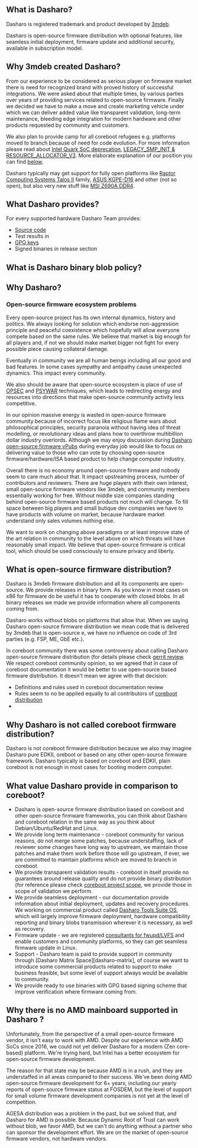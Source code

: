 ## What is Dasharo?

Dasharo is registered trademark and product developed by
[3mdeb](https://3mdeb.com).

Dasharo is open-source firmware distribution with optional features, like
seamless initial deployment, firmware update and additional security, available
in subscription model.

## Why 3mdeb created Dasharo?

From our experience to be considered as serious player on firmware market there
is need for recognized brand with proved history of successful integrations. We
were asked about that multiple times, by various parties over years of
providing services related to open-source firmware. Finally we decided we have
to make a move and create marketing vehicle under which we can deliver added
value like transparent validation, long-term maintenance, bleeding edge
integration for modern hardware and other products requested by community and
customers.

We also plan to provide camp for all coreboot refugees e.g. platforms moved to
branch because of need for code evolution. For more information please read
about [Intel Quark SoC deprecation][intel-quark], [LEGACY_SMP_INIT &
RESOURCE_ALLOCATOR_V3][legacy-smp]. More elaborate explanation of our position
you can find
[below](#why-dasharo-team-is-against-moving-code-to-branches-in-coreboot).

Dasharo typically may get support for fully open platforms like [Raptor
Computing Systems Talos II][raptor] family, [ASUS KGPE-D16][kgpe-d16] and other
(not so open), but also very new stuff like [MSI Z690A DDR4][msi-z690a].


## What Dasharo provides?

For every supported hardware Dasharo Team provides:

* [Source code](https://github.com/dasharo)
* Test results in 
* [GPG keys](https://github.com/3mdeb/3mdeb-secpack/tree/master/dasharo)
* Signed binaries in release section


## What is Dasharo binary blob policy?

## Why Dasharo?

### Open-source firmware ecosystem problems

Every open-source project has its own internal dynamics, history and politics.
We always looking for solution which endorse non-aggression principle and
peaceful coexistence which hopefully will allow everyone compete based on the
same rules. We believe that market is big enough for all players and, if not we
should make market bigger not fight for every possible piece causing collateral
damage.

Eventually in community we are all human beings including all our good and bad
features. In some cases sympathy and antipathy cause unexpected dynamics. This
impact every community.

We also should be aware that open-source ecosystem is place of use of
[OPSEC](https://en.wikipedia.org/wiki/Operations_security) and
[PSYWAR](https://en.wikipedia.org/wiki/Psychological_warfare) techniques, which
leads to redirecting energy and resources into directions that make open-source
community activity less competitive.

In our opinion massive energy is wasted in open-source firmware community
because of incorrect focus like religious flame wars about philosophical
principles, security paranoia without having idea of threat modelling, or
revolutionary ideas and plans how to overthrow multibillion dollar industry
overlords. Although we may enjoy discussion during [Dasharo open-source
firmware vPubs][vpub] during everyday job would like to focus on delivering
value to those who can vote by choosing open-source firmware/hardware/ISA based
product to help change computer industry.

Overall there is no economy around open-source firmware and nobody seem to care
much about that. It impact upstreaming process, number of contributors and
reviewers. There are huge players with their own interest, small open-source
firmware vendors like 3mdeb, and community members essentially working for
free. Without middle size companies standing behind open-source firmware based
products not much will change. To fill space between big players and small
butique dev companies we have to have products with volume on market, because
hardware market understand only sales volumes nothing else.

We want to work on changing above paradigms or at least improve state of the
art relation in community to the level above on which threats will have
reasonably small impact. We believe that open-source firmware is critical tool,
which should be used consciously to ensure privacy and liberty.

## What is open-source firmware distribution?

Dasharo is 3mdeb firmware distribution and all its components are open-source.
We provide releases in binary form. As you know in most cases on x86 for
firmware do be useful it has to cooperate with closed blobs. In all binary
releases we made we provide information where all components coming from.

Dasharo works without blobs on platforms that allow that. When we saying
Dasharo open-source firmware distribution we mean code that is delivered by
3mdeb that is open-source e, we have no influence on code of 3rd parties (e.g.
FSP, ME, GbE etc.).

In coreboot community there was some controversy about calling Dasharo
open-source firmware distribution (for details please check [gerrit review][gerrit-review].
We respect coreboot community opinion, so we agreed that in case of coreboot
documentation it would be better to use open-source based firmware
distribution. It doesn't mean we agree with that decision:
- Definitions and rules used in coreboot documentation review
- Rules seem to no be applied equally to all contributors of [coreboot
distribution][cb-distro]
- 



## Why Dasharo is not called coreboot firmware distribution?

Dasharo is not coreboot firmware distribution because we also may imagine
Dasharo pure EDKII, oreboot or based on any other open-source firmware
framework. Dasharo typically is based on coreboot and EDKII, plain coreboot is
not enough in most cases for booting modern computer.

## What value Dasharo provide in comparison to coreboot?

- Dasharo is open-source firmware distribution based on coreboot and other
open-source firmware frameworks, you can think about Dasharo and coreboot
relation in the same way as you think about Debian/Ubuntu/RedHat and Linux.
- We provide long term maintenance - coreboot community for various reasons, do
not merge some patches, because understaffing, lack of reviewer some changes
have long way to upstream, we maintain those patches and make them work
before those will go upstream, if ever, we are committed to maintain platforms
which are moved to branch in coreboot.
- We provide transparent validation results - coreboot in itself provide no
guarantees around release quality and do not provide binary distribution (for
reference please check [coreboot project scope][coreboot-scope], we provide
those in scope of validation we perform.
- We provide seamless deployment - our documentation provide information about
initial deployment, updates and recovery procedures. We working on commercial
product called [Dasharo Tools Suite OS][dtsos], which will largely improve firmware
deployment, hardware compatibility reporting and  binary blobs transmission
wherever it is necessary, as well as recovery.
- Firmware update - we are registered [consultants for fwupd/LVFS][lvfs] and enable
customers and community platforms, so they can get seamless firmware update in
Linux.
- Support  - Dasharo team is paid to provide support in community through
[Dasharo Matrix Space][dasharo-matrix], of course we want to introduce some
commercial products related to support to make business feasible, but some
level of support always would be available to community.
- We provide ready to use binaries with GPG based signing scheme that improve
verification where firmware coming from.

<!--
## Why Dasharo Team is against moving code to branches in coreboot?
-->

## Why there is no AMD mainboard supported in Dasharo ?

Unfortunately, from the perspective of a small open-source firmware vendor, it
isn't easy to work with AMD. Despite our experience with AMD SoCs since 2016,
we could not yet deliver Dasharo for a modern (Zen core-based) platform. We're
trying hard, but Intel has a better ecosystem for open-source firmware
development.

The reason for that state may be because AMD is in a rush, and they are
understaffed in all areas compared to their success. We've been doing AMD
open-source firmware development for 6+ years, including our yearly reports of
open-source firmware status at FOSDEM, but the level of support for small
volume firmware development companies is not yet at the level of competition.

AGESA distribution was a problem in the past, but we solved that, and Dasharo
for AMD is possible. Because Dynamic Root of Trust can work without blob, we
favor AMD, but we can't do anything without a partner who can sponsor the
development effort. We are on the market of open-source firmware vendors, not
hardware vendors.

[coreboot-scope]: https://doc.coreboot.org/#scope-of-the-coreboot-project
[dtsos]: https://github.com/Dasharo/dasharo-issues/issues?q=is%3Aissue+is%3Aopen+label%3ADasharoToolsSuite
[lvfs]: https://fwupd.org/lvfs/docs/consulting
[gerrit-review]: https://review.coreboot.org/c/homepage/+/63402
[cb-distro]: https://doc.coreboot.org/distributions.html
[intel-quark]: https://mail.coreboot.org/hyperkitty/list/coreboot@coreboot.org/thread/YRJQIPVK5WHACT64TH42CLGD4TXG3XTS/#PZUIFZZHRK7M3NLBNLI6VUBD4O52245B
[legacy-smp]: https://mail.coreboot.org/hyperkitty/list/coreboot@coreboot.org/thread/EEEBFATYHWIPRDXLCUEFNDZ4FYYVA4QM/#QHIYXYTVOGXENJXUOWOXUZOTLV5OS4LB
[raptor]: ../../variants/talos_2/releases/
[kgpe-d16]: ../../variants/asus_kgpe_d16/releases
[msi-z690a]: ../../variants/msi_z690/overview/
[vpub]: https://vpub.dasharo.com/
